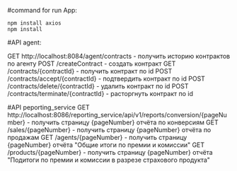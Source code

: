 #command for run App:

    npm install axios
    npm install 

#API agent:

GET http://localhost:8084/agent/contracts - получить историю контрактов по агенту
POST                           /createContract - создать контракт
GET                            /contracts/{contractId} - получить контракт по id
POST                           /contracts/accept/{contractId} - подтвердить контракт по id
POST                           /contracts/delete/{contractId} - удалить контракт по id
POST                           /contracts/terminate/{contractId} - расторгнуть контракт по id

#API peporting_service
GET http://localhost:8086/reporting_service/api/v1/reports/conversion/{pageNumber} - получить страницу {pageNumber} отчёта по конверсиям
GET                                                       /sales/{pageNumber} - получить страницу {pageNumber} отчёта по продажам
GET                                                       /agents/{pageNumber} - получить страницу {pageNumber} отчёта "Общие итоги по премии и комиссии"
GET                                                       /products/{pageNumber} - получить страницу {pageNumber} отчёта "Подитоги по премии и комиссии в разрезе страхового продукта"
